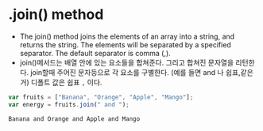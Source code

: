 # .join() method
- The join() method joins the elements of an array into a string, and returns the string. The elements will be separated by a specified separator. The default separator is comma (,).
- join()메서드는 배열 안에 있는 요소들을 합쳐준다. 그리고 합쳐진 문자열을 리턴한다. join할때 주어진 문자등으로 각 요소를 구별한다. (예를 들면 and 나 쉽표,같은거) 디폴트 값은 쉽표 `,`  이다.

```javascript
var fruits = ["Banana", "Orange", "Apple", "Mango"];
var energy = fruits.join(" and ");

```
`Banana and Orange and Apple and Mango`
